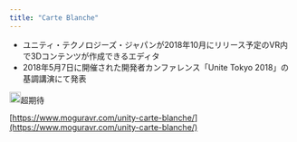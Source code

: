 ```yaml
---
title: "Carte Blanche"
---
```


- ユニティ・テクノロジーズ・ジャパンが2018年10月にリリース予定のVR内で3Dコンテンツが作成できるエディタ
- 2018年5月7日に開催された開発者カンファレンス「Unite Tokyo 2018」の基調講演にて発表

<img src='https://scrapbox.io/api/pages/nishio/nishio/icon' alt='nishio.icon' height="19.5"/>超期待

[https://www.moguravr.com/unity-carte-blanche/](https://www.moguravr.com/unity-carte-blanche/)